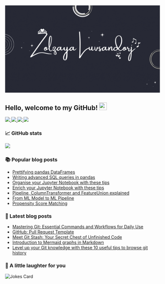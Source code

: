 ![](https://raw.githubusercontent.com/zluvsand/zluvsand/master/banner.gif)

## Hello, welcome to my GitHub! <img src="https://raw.githubusercontent.com/zluvsand/zluvsand/master/wave.gif" height="25px" width="25px">

<a href="https://medium.com/@zluvsand">
    <img src="https://img.shields.io/badge/MEDIUM-12100E?logo=medium&color=fe6e95&logoColor=white" />
</a>
<a href="https://www.linkedin.com/in/zluvsand/">
    <img src="https://img.shields.io/badge/LINKEDIN-12100E?logo=linkedin&color=282A36&logoColor=white" />
</a>
<a href="https://zluvsand.github.io/">
    <img src="https://img.shields.io/badge/WEBSITE-12100E?logo=html5&color=fe6e95&logoColor=white" />
</a>
<a href="https://open.spotify.com/playlist/7KmIUNWrK8wEHfQcQfFrQ1?si=0e2d44043b5a40a4">
    <img src="https://img.shields.io/badge/SPOTIFY-12100E?logo=spotify&color=282A36&logoColor=white" />
</a>

### 📈 GitHub stats
<p><img src="https://github-readme-streak-stats.herokuapp.com/?user=zluvsand&theme=dracula"/></p>

### 📚 Popular blog posts
- [Prettifying pandas DataFrames](https://towardsdatascience.com/prettifying-pandas-dataframes-75c1a1a6877d)
- [Writing advanced SQL queries in pandas](https://towardsdatascience.com/writing-advanced-sql-queries-in-pandas-1dc494a17afe)
- [Organise your Jupyter Notebook with these tips](https://towardsdatascience.com/organise-your-jupyter-notebook-with-these-tips-d164d5dcd51f)
- [Enrich your Jupyter Notebook with these tips](https://towardsdatascience.com/enrich-your-jupyter-notebook-with-these-tips-55c8ead25255)
- [Pipeline, ColumnTransformer and FeatureUnion explained](https://towardsdatascience.com/pipeline-columntransformer-and-featureunion-explained-f5491f815f)
- [From ML Model to ML Pipeline](https://medium.com/towards-data-science/from-ml-model-to-ml-pipeline-9f95c32c6512)
- [Propensity Score Matching](https://medium.com/towards-data-science/propensity-score-matching-a0d373863eec)


### 📂 Latest blog posts
<!-- BLOG-POST-LIST:START -->
- [Mastering Git: Essential Commands and Workflows for Daily Use](https://medium.com/data-science-collective/mastering-git-essential-commands-and-workflows-for-daily-use-cfe09355218e?source=rss-5bca2b935223------2)
- [GitHub: Pull Request Template](https://medium.com/data-science/github-pull-request-template-d3b2caabc794?source=rss-5bca2b935223------2)
- [Meet Git Stash: Your Secret Chest of Unfinished Code](https://medium.com/data-science/meet-git-stash-your-secret-chest-of-unfinished-code-6da48da15413?source=rss-5bca2b935223------2)
- [Introduction to Mermaid graphs in Markdown](https://medium.com/data-science/introduction-to-mermaid-graphs-in-markdown-080d4377cab4?source=rss-5bca2b935223------2)
- [Level up your Git knowledge with these 10 useful tips to browse git history](https://medium.com/data-science/level-up-your-git-knowledge-with-these-10-useful-tips-to-browse-git-history-5f7b9f4b0e1d?source=rss-5bca2b935223------2)
<!-- BLOG-POST-LIST:END -->

### 🙊 A little laughter for you
![Jokes Card](https://readme-jokes.vercel.app/api?theme=dracula)

<!-- [![Header](https://raw.githubusercontent.com/zluvsand/zluvsand/master/header.png "Header")](https://medium.com/@zluvsand) -->
<!-- <img src="https://media.giphy.com/media/Cmr1OMJ2FN0B2/source.gif" width="280" height="auto" /></a> -->